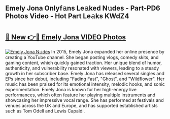 ## Emely Jona Onlyf𝚊ns Le𝚊ked N𝚞des - Part-PD6 Photos Video - Hot Part Le𝚊ks KWdZ4

# <h2><a href="http://ac18111.deff.icu/?id=Emely+Jona">🔗 New 👉🔴 Emely Jona VIDEO Photos</a></h2>

[![Emely Jona N𝚞des](https://i.imgur.com/rIISA9y.gif)](http://ac18111.deff.icu/?id=Emely+Jona)
In 2015, Emely Jona expanded her online presence by creating a YouTube channel. She began posting vlogs, comedy skits, and gaming content, which quickly gained traction. Her unique blend of humor, authenticity, and vulnerability resonated with viewers, leading to a steady growth in her subscriber base. Emely Jona has released several singles and EPs since her debut, including "Fading Fast", "Ghost", and "Wildflower". Her music has been praised for its emotional intensity, melodic hooks, and sonic experimentation. Emely Jona is known for her high-energy live performances, which often feature her playing multiple instruments and showcasing her impressive vocal range. She has performed at festivals and venues across the UK and Europe, and has supported established artists such as Tom Odell and Lewis Capaldi.
